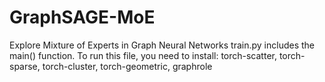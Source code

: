 # GraphSAGE-MoE
Explore Mixture of Experts in Graph Neural Networks
train.py includes the main() function.
To run this file, you need to install:
torch-scatter, torch-sparse, torch-cluster, torch-geometric, graphrole
